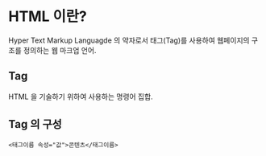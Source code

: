 # HTML 이란?
Hyper Text Markup Languagde 의 약자로서 태그(Tag)를 사용하여 웹페이지의 구조를 정의하는 웹 마크업 언어.

## Tag
HTML 을 기술하기 위하여 사용하는 명령어 집합.

## Tag 의 구성
`<태그이름 속성="값">콘텐츠</태그이름>`
